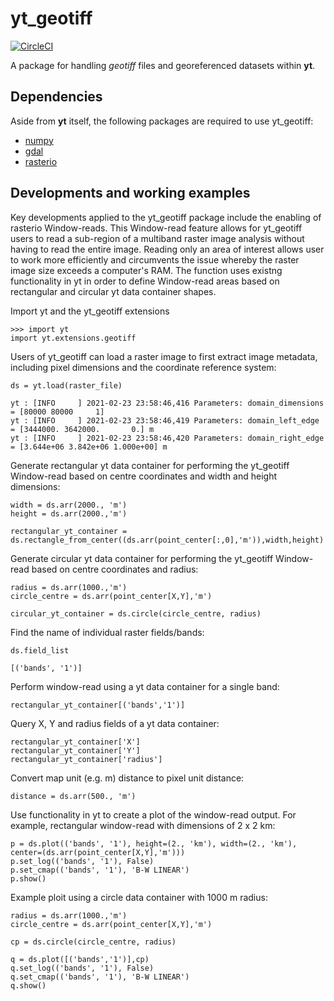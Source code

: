 # yt_geotiff

[![CircleCI](https://circleci.com/gh/ruithnadsteud/yt_geotiff/tree/master.svg?style=shield)](https://circleci.com/gh/ruithnadsteud/yt_geotiff/tree/master)

A package for handling _geotiff_ files and georeferenced datasets within **yt**.

## Dependencies

Aside from **yt** itself, the following packages are required to use yt_geotiff:
- [numpy](https://docs.scipy.org/doc/numpy/reference/)
- [gdal](https://gdal.org/)
- [rasterio](https://rasterio.readthedocs.io/en/latest/)

## Developments and working examples

Key developments applied to the yt_geotiff package include the enabling of rasterio Window-reads. This Window-read feature allows for yt_geotiff users to read a sub-region of a multiband raster image analysis without having to read the entire image. Reading only an area of interest allows user to work more efficiently and circumvents the issue whereby the raster image size exceeds a computer's RAM. The function uses existng functionality in yt in order to define Window-read areas based on rectangular and circular yt data container shapes.

Import yt and the yt_geotiff extensions
```
>>> import yt
import yt.extensions.geotiff
```

Users of yt_geotiff can load a raster image to first extract image metadata, including pixel dimensions and the coordinate reference system:
```
ds = yt.load(raster_file)

yt : [INFO     ] 2021-02-23 23:58:46,416 Parameters: domain_dimensions         = [80000 80000     1]
yt : [INFO     ] 2021-02-23 23:58:46,419 Parameters: domain_left_edge          = [3444000. 3642000.       0.] m
yt : [INFO     ] 2021-02-23 23:58:46,420 Parameters: domain_right_edge         = [3.644e+06 3.842e+06 1.000e+00] m
```
Generate rectangular yt data container for performing the yt_geotiff Window-read based on centre coordinates and width and height dimensions:
```
width = ds.arr(2000., 'm')
height = ds.arr(2000.,'m') 

rectangular_yt_container = ds.rectangle_from_center((ds.arr(point_center[:,0],'m')),width,height)
```
Generate circular yt data container for performing the yt_geotiff Window-read based on centre coordinates and radius:
```
radius = ds.arr(1000.,'m')
circle_centre = ds.arr(point_center[X,Y],'m')

circular_yt_container = ds.circle(circle_centre, radius)
```
Find the name of individual raster fields/bands:
```
ds.field_list

[('bands', '1')]
```

Perform window-read using a yt data container for a single band:
```
rectangular_yt_container[('bands','1')]
```
Query X, Y and radius fields of a yt data container:
```
rectangular_yt_container['X']
rectangular_yt_container['Y']
rectangular_yt_container['radius']
```

Convert map unit (e.g. m) distance to pixel unit distance:
```
distance = ds.arr(500., 'm')
```

Use functionality in yt to create a plot of the window-read output. For example, rectangular window-read with dimensions of 2 x 2 km:
```
p = ds.plot(('bands', '1'), height=(2., 'km'), width=(2., 'km'), center=(ds.arr(point_center[X,Y],'m')))
p.set_log(('bands', '1'), False)
p.set_cmap(('bands', '1'), 'B-W LINEAR')
p.show()
```
Example ploit using a circle data container with 1000 m radius:
```
radius = ds.arr(1000.,'m')
circle_centre = ds.arr(point_center[X,Y],'m')

cp = ds.circle(circle_centre, radius)
               
q = ds.plot([('bands','1')],cp)
q.set_log(('bands', '1'), False)
q.set_cmap(('bands', '1'), 'B-W LINEAR')
q.show()
```

